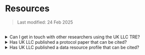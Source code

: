 # Resources
>Last modified: 24 Feb 2025
<br>

<details>
<summary>Can I get in touch with other researchers using the UK LLC TRE?</summary>

UK LLC hosts a user group which meets online monthly. All active TRE users are invited to attend this meeting where updates are shared and issues facing users can be discussed.
</details>

<details>
<summary>Has UK LLC published a protocol paper that can be cited?
</summary>

Yes – in February 2025, UK LLC's protocol was published in the International Journal of Population Data Science: [https://ijpds.org/article/view/2468/6167](https://ijpds.org/article/view/2468/6167). 
</details>

<details>
<summary>Has UK LLC published a data resource profile that can be cited?</summary>

No – UK LLC has not yet published a data resource profile paper. We are waiting for the Scottish and Welsh NHS data and the non-health adminstrative data to flow into the TRE so we can characterise the resource more fully. In the meantime, you can either cite:
(i) the **specific freeze** that underpins the datasets you were provisioned - see [**UK LLC sample**](https://guidebook.ukllc.ac.uk/docs/database/sample/ukllc_sample); or (ii) the **Summary Profile of the UK LLC Resource** that describes freeze 1: Berman S, Evans K, Thomas R, Crane M, McLachlan S, Whitehorn R, Oakley J, Flaig R, Turner E, Boyd A.
Summary Profile of the UK Longitudinal Linkage Collaboration (UK LLC) Resource. Bristol, UK: UK LLC.
Available from: [https://zenodo.org/records/10890836](https://zenodo.org/records/10890836)

</details>
